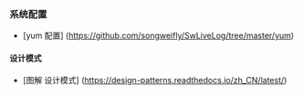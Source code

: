 



###  系统配置
* [yum 配置]
(https://github.com/songweifly/SwLiveLog/tree/master/yum)

####  设计模式
* [图解 设计模式]
(https://design-patterns.readthedocs.io/zh_CN/latest/)
